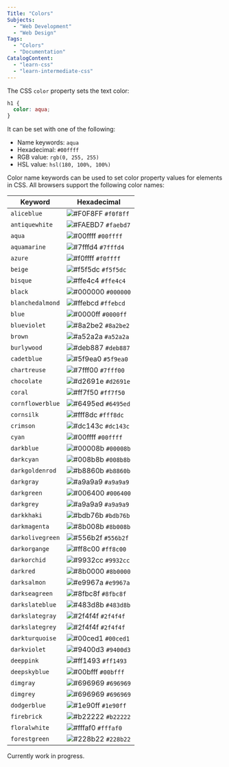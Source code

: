 ```yaml
---
Title: "Colors"
Subjects:
  - "Web Development"
  - "Web Design"
Tags: 
  - "Colors"
  - "Documentation"
CatalogContent:
  - "learn-css"
  - "learn-intermediate-css"
---
```


The CSS `color` property sets the text color:

```css
h1 {
  color: aqua;
}
```

It can be set with one of the following:

- Name keywords: `aqua`
- Hexadecimal: `#00ffff`
- RGB value: `rgb(0, 255, 255)`
- HSL value: `hsl(180, 100%, 100%)`
  
Color name keywords can be used to set color property values for elements in CSS. All browsers support the following color names:

| Keyword | Hexadecimal |
| --- | --- |
| `aliceblue` | ![#F0F8FF](https://via.placeholder.com/15/f0f8ff/000000?text=+) `#f0f8ff` |
| `antiquewhite` | ![#FAEBD7](https://via.placeholder.com/15/faebd7/000000?text=+) `#faebd7` |
| `aqua` | ![#00ffff](https://via.placeholder.com/15/00ffff/000000?text=+) `#00ffff` |
| `aquamarine` | ![#7fffd4](https://via.placeholder.com/15/7fffd4/000000?text=+) `#7fffd4` |
| `azure` | ![#f0ffff](https://via.placeholder.com/15/f0ffff/000000?text=+) `#f0ffff` | 
| `beige` | ![#f5f5dc](https://via.placeholder.com/15/f5f5dc/000000?text=+) `#f5f5dc` | 
| `bisque` | ![#ffe4c4](https://via.placeholder.com/15/ffe4c4/000000?text=+) `#ffe4c4` | 
| `black` | ![#000000](https://via.placeholder.com/15/000000/000000?text=+) `#000000` | 
| `blanchedalmond` | ![#ffebcd](https://via.placeholder.com/15/ffebcd/000000?text=+) `#ffebcd` | 
| `blue` | ![#0000ff](https://via.placeholder.com/15/0000ff/000000?text=+) `#0000ff` |
| `blueviolet` | ![#8a2be2](https://via.placeholder.com/15/8a2be2/000000?text=+) `#8a2be2` | 
| `brown` | ![#a52a2a](https://via.placeholder.com/15/a52a2a/000000?text=+) `#a52a2a` | 
| `burlywood` | ![#deb887](https://via.placeholder.com/15/deb887/000000?text=+) `#deb887` | 
| `cadetblue` | ![#5f9ea0](https://via.placeholder.com/15/5f9ea0/000000?text=+) `#5f9ea0` | 
| `chartreuse` | ![#7fff00](https://via.placeholder.com/15/7fff00/000000?text=+) `#7fff00` | 
| `chocolate` | ![#d2691e](https://via.placeholder.com/15/d2691e/000000?text=+) `#d2691e` | 
| `coral` | ![#ff7f50](https://via.placeholder.com/15/ff7f50/000000?text=+) `#ff7f50` | 
| `cornflowerblue` | ![#6495ed](https://via.placeholder.com/15/6495ed/000000?text=+) `#6495ed` | 
| `cornsilk` | ![#fff8dc](https://via.placeholder.com/15/fff8dc/000000?text=+) `#fff8dc` | 
| `crimson` | ![#dc143c](https://via.placeholder.com/15/dc143c/000000?text=+) `#dc143c` | 
| `cyan` | ![#00ffff](https://via.placeholder.com/15/00ffff/000000?text=+) `#00ffff` | 
| `darkblue` | ![#00008b](https://via.placeholder.com/15/00008b/000000?text=+) `#00008b` | 
| `darkcyan` | ![#008b8b](https://via.placeholder.com/15/008b8b/000000?text=+) `#008b8b` | 
| `darkgoldenrod` | ![#b8860b](https://via.placeholder.com/15/b8860b/000000?text=+) `#b8860b` | 
| `darkgray` | ![#a9a9a9](https://via.placeholder.com/15/a9a9a9/000000?text=+) `#a9a9a9` | 
| `darkgreen` | ![#006400](https://via.placeholder.com/15/006400/000000?text=+) `#006400` | 
| `darkgrey` | ![#a9a9a9](https://via.placeholder.com/15/a9a9a9/000000?text=+) `#a9a9a9` | 
| `darkkhaki` | ![#bdb76b](https://via.placeholder.com/15/bdb76b/000000?text=+) `#bdb76b` | 
| `darkmagenta` | ![#8b008b](https://via.placeholder.com/15/8b008b/000000?text=+) `#8b008b` | 
| `darkolivegreen` | ![#556b2f](https://via.placeholder.com/15/556b2f/000000?text=+) `#556b2f` | 
| `darkorgange` | ![#ff8c00](https://via.placeholder.com/15/ff8c00/000000?text=+) `#ff8c00` | 
| `darkorchid` | ![#9932cc](https://via.placeholder.com/15/9932cc/000000?text=+) `#9932cc` | 
| `darkred` | ![#8b0000](https://via.placeholder.com/15/8b0000/000000?text=+) `#8b0000` | 
| `darksalmon` | ![#e9967a](https://via.placeholder.com/15/e9967a/000000?text=+) `#e9967a` | 
| `darkseagreen` | ![#8fbc8f](https://via.placeholder.com/15/8fbc8f/000000?text=+) `#8fbc8f` | 
| `darkslateblue` | ![#483d8b](https://via.placeholder.com/15/483d8b/000000?text=+) `#483d8b` | 
| `darkslategray` | ![#2f4f4f](https://via.placeholder.com/15/2f4f4f/000000?text=+) `#2f4f4f` | 
| `darkslategrey` | ![#2f4f4f](https://via.placeholder.com/15/2f4f4f/000000?text=+) `#2f4f4f` | 
| `darkturquoise` | ![#00ced1](https://via.placeholder.com/15/00ced1/000000?text=+) `#00ced1` | 
| `darkviolet` | ![#9400d3](https://via.placeholder.com/15/9400d3/000000?text=+) `#9400d3` | 
| `deeppink` | ![#ff1493](https://via.placeholder.com/15/ff1493/000000?text=+) `#ff1493` | 
| `deepskyblue` | ![#00bfff](https://via.placeholder.com/15/00bfff/000000?text=+) `#00bfff` | 
| `dimgray` | ![#696969](https://via.placeholder.com/15/696969/000000?text=+) `#696969` | 
| `dimgrey` | ![#696969](https://via.placeholder.com/15/696969/000000?text=+) `#696969` | 
| `dodgerblue` | ![#1e90ff](https://via.placeholder.com/15/1e90ff/000000?text=+) `#1e90ff` | 
| `firebrick` | ![#b22222](https://via.placeholder.com/15/b22222/000000?text=+) `#b22222` | 
| `floralwhite` | ![#fffaf0](https://via.placeholder.com/15/fffaf0/000000?text=+) `#fffaf0` | 
| `forestgreen` | ![#228b22](https://via.placeholder.com/15/228b22/000000?text=+) `#228b22` | 

Currently work in progress.
